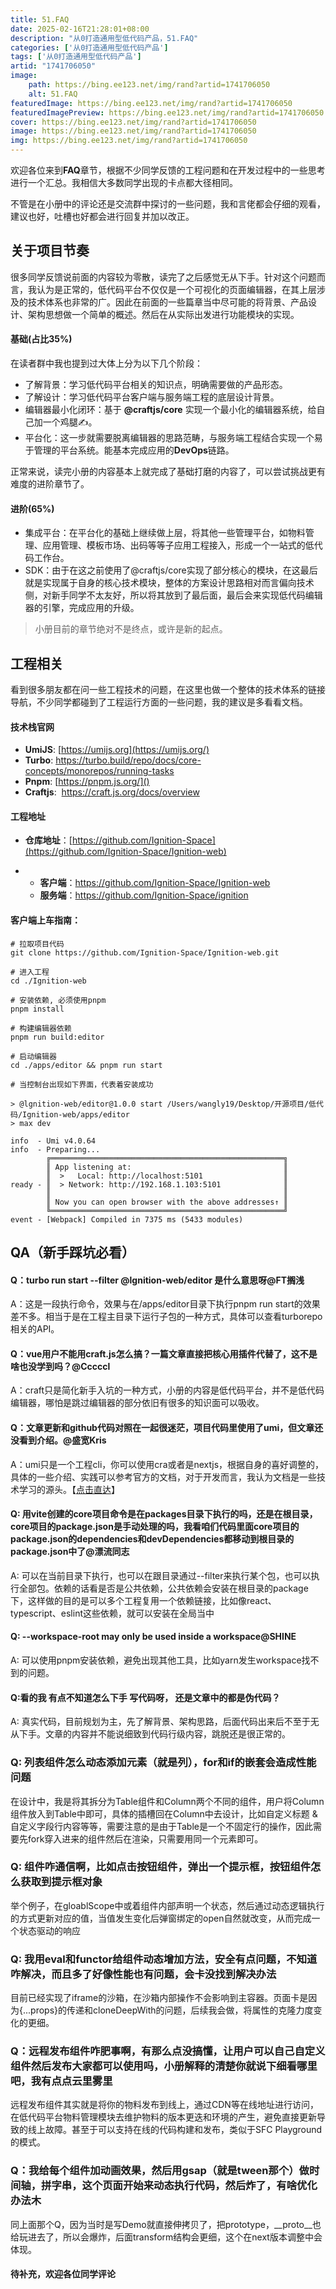 ```yaml
---
title: 51.FAQ
date: 2025-02-16T21:28:01+08:00
description: "从0打造通用型低代码产品，51.FAQ"
categories: ['从0打造通用型低代码产品']
tags: ['从0打造通用型低代码产品']
artid: "1741706050"
image:
    path: https://bing.ee123.net/img/rand?artid=1741706050
    alt: 51.FAQ
featuredImage: https://bing.ee123.net/img/rand?artid=1741706050
featuredImagePreview: https://bing.ee123.net/img/rand?artid=1741706050
cover: https://bing.ee123.net/img/rand?artid=1741706050
image: https://bing.ee123.net/img/rand?artid=1741706050
img: https://bing.ee123.net/img/rand?artid=1741706050
---
```


欢迎各位来到**FAQ**章节，根据不少同学反馈的工程问题和在开发过程中的一些思考进行一个汇总。我相信大多数同学出现的卡点都大径相同。

不管是在小册中的评论还是交流群中探讨的一些问题，我和言佬都会仔细的观看，建议也好，吐槽也好都会进行回复并加以改正。

## 关于项目节奏

很多同学反馈说前面的内容较为零散，读完了之后感觉无从下手。针对这个问题而言，我认为是正常的，低代码平台不仅仅是一个可视化的页面编辑器，在其上层涉及的技术体系也非常的广。因此在前面的一些篇章当中尽可能的将背景、产品设计、架构思想做一个简单的概述。然后在从实际出发进行功能模块的实现。

#### 基础(占比35%)

在读者群中我也提到过大体上分为以下几个阶段：

-   了解背景：学习低代码平台相关的知识点，明确需要做的产品形态。
-   了解设计：学习低代码平台客户端与服务端工程的底层设计背景。
-   编辑器最小化闭环：基于 **@craftjs/core** 实现一个最小化的编辑器系统，给自己加一个鸡腿✍️。
-   平台化：这一步就需要脱离编辑器的思路范畴，与服务端工程结合实现一个易于管理的平台系统。能基本完成应用的**DevOps**链路。

正常来说，读完小册的内容基本上就完成了基础打磨的内容了，可以尝试挑战更有难度的进阶章节了。

#### 进阶(65%)

-   集成平台：在平台化的基础上继续做上层，将其他一些管理平台，如物料管理、应用管理、模板市场、出码等等子应用工程接入，形成一个一站式的低代码工作台。
-   SDK：由于在这之前使用了@craftjs/core实现了部分核心的模块，在这最后就是实现属于自身的核心技术模块，整体的方案设计思路相对而言偏向技术侧，对新手同学不太友好，所以将其放到了最后面，最后会来实现低代码编辑器的引擎，完成应用的升级。

> 小册目前的章节绝对不是终点，或许是新的起点。

## 工程相关

看到很多朋友都在问一些工程技术的问题，在这里也做一个整体的技术体系的链接导航，不少同学都碰到了工程运行方面的一些问题，我的建议是多看看文档。

#### 技术栈官网

-   **UmiJS**: [https://umijs.org](https://umijs.org/)
-   **Turbo**: <https://turbo.build/repo/docs/core-concepts/monorepos/running-tasks>
-   **Pnpm**: [https://pnpm.js.org/]()
-   **Craftjs**:  <https://craft.js.org/docs/overview>

#### 工程地址

-   **仓库地址**：[https://github.com/Ignition-Space](https://github.com/Ignition-Space/Ignition-web)

<!---->

-   -   **客户端**：<https://github.com/Ignition-Space/Ignition-web>
    -   **服务端**：<https://github.com/Ignition-Space/ignition>

#### 客户端上车指南：

```
# 拉取项目代码
git clone https://github.com/Ignition-Space/Ignition-web.git

# 进入工程
cd ./Ignition-web

# 安装依赖, 必须使用pnpm
pnpm install

# 构建编辑器依赖
pnpm run build:editor

# 启动编辑器
cd ./apps/editor && pnpm run start

# 当控制台出现如下界面，代表着安装成功

> @lgnition-web/editor@1.0.0 start /Users/wangly19/Desktop/开源项目/低代码/Ignition-web/apps/editor
> max dev

info  - Umi v4.0.64
info  - Preparing...
        ╔════════════════════════════════════════════════════╗
        ║ App listening at:                                  ║
        ║  >   Local: http://localhost:5101                  ║
ready - ║  > Network: http://192.168.1.103:5101              ║
        ║                                                    ║
        ║ Now you can open browser with the above addresses↑ ║
        ╚════════════════════════════════════════════════════╝
event - [Webpack] Compiled in 7375 ms (5433 modules)
```

## QA（新手踩坑必看）

#### Q：turbo run start --filter @lgnition-web/editor 是什么意思呀@FT搁浅

A：这是一段执行命令，效果与在/apps/editor目录下执行pnpm run start的效果差不多。相当于是在工程主目录下运行子包的一种方式，具体可以查看turborepo相关的API。

#### Q：vue用户不能用craft.js怎么搞？一篇文章直接把核心用插件代替了，这不是啥也没学到吗？@Cccccl

A：craft只是简化新手入坑的一种方式，小册的内容是低代码平台，并不是低代码编辑器，哪怕是跳过编辑器的部分依旧有很多的知识面可以吸收。

#### Q：文章更新和github代码对照在一起很迷茫，项目代码里使用了umi，但文章还没看到介绍。@**盛宽Kris**

A：umi只是一个工程cli，你可以使用cra或者是nextjs，根据自身的喜好调整的，具体的一些介绍、实践可以参考官方的文档，对于开发而言，我认为文档是一些技术学习的源头。【[点击直达](https://umijs.org/)】

#### Q: 用vite创建的core项目命令是在packages目录下执行的吗，还是在根目录，core项目的package.json是手动处理的吗，我看咱们代码里面core项目的package.json的dependencies和devDependencies都移动到根目录的package.json中了@漂流同志

A: 可以在当前目录下执行，也可以在跟目录通过--filter来执行某个包，也可以执行全部包。依赖的话看是否是公共依赖，公共依赖会安装在根目录的package下，这样做的目的是可以多个工程复用一个依赖链接，比如像react、typescript、eslint这些依赖，就可以安装在全局当中

#### Q: --workspace-root may only be used inside a workspace@SHINE

A: 可以使用pnpm安装依赖，避免出现其他工具，比如yarn发生workspace找不到的问题。

#### Q:看的我 有点不知道怎么下手 写代码呀， 还是文章中的都是伪代码？

A: 真实代码，目前规划为主，先了解背景、架构思路，后面代码出来后不至于无从下手。文章的内容并不能说细致到代码行级内容，跳脱还是很正常的。

### Q: 列表组件怎么动态添加元素（就是列），for和if的嵌套会造成性能问题
在设计中，我是将其拆分为Table组件和Column两个不同的组件，用户将Column组件放入到Table中即可，具体的插槽回在Column中去设计，比如自定义标题 & 自定义字段行内容等等，需要注意的是由于Table是一个不固定行的操作，因此需要先fork穿入进来的组件然后在渲染，只需要用同一个元素即可。

### Q: 组件咋通信啊，比如点击按钮组件，弹出一个提示框，按钮组件怎么获取到提示框对象

举个例子，在gloablScope中或着组件内部声明一个状态，然后通过动态逻辑执行的方式更新对应的值，当值发生变化后弹窗绑定的open自然就改变，从而完成一个状态驱动的响应

### Q: 我用eval和functor给组件动态增加方法，安全有点问题，不知道咋解决，而且多了好像性能也有问题，会卡没找到解决办法

目前已经实现了iframe的沙箱，在沙箱内部操作不会影响到主容器。页面卡是因为{...props}的传递和cloneDeepWith的问题，后续我会做，将属性的克隆力度变化的更细。

### Q：远程发布组件咋肥事啊，有那么点没搞懂，让用户可以自己自定义组件然后发布大家都可以使用吗，小册解释的清楚你就说下细看哪里吧，我有点点云里雾里

远程发布组件其实就是将你的物料发布到线上，通过CDN等在线地址进行访问，在低代码平台物料管理模块去维护物料的版本更迭和环境的产生，避免直接更新导致的线上故障。甚至于可以支持在线的代码构建和发布，类似于SFC Playground的模式。

### Q：我给每个组件加动画效果，然后用gsap（就是tween那个）做时间轴，拼字串，这个页面开始来动态执行代码，然后炸了，有啥优化办法木

同上面那个Q，因为当时是写Demo就直接伸拷贝了，把prototype，__proto__也给玩进去了，所以会爆炸，后面transform结构会更细，这个在next版本调整中会体现。


#### 待补充，欢迎各位同学评论